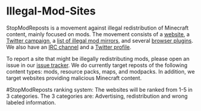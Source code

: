 Illegal-Mod-Sites
=================
StopModReposts is a movement against illegal redistribution of Minecraft content, mainly focused on mods. The movement consists of a [website](http://stopmodreposts.org/), a [Twitter campaign](https://twitter.com/search?q=%23StopModReposts&src=savs), a [list of illegal mod mirrors](http://git.io/jaBI), and several [browser plugins](http://git.io/jaEx). We also have an [IRC channel](http://webchat.esper.net/?nick=WebUser....&channels=StopModReposts&prompt=0) and a [Twitter profile](https://twitter.com/StopModReposts).

To report a site that might be illegally redistributing mods, please open an issue in our [issue tracker](http://git.io/jaB7). We do currently target reposts of the following content types: mods, resource packs, maps, and modpacks. In addition, we target websites providing malicious Minecraft content.

#StopModReposts ranking system:
The websites will be ranked from 1-5 in 3 categories. The 3 categories are: Advertising, redistribution and wrong labeled information.
